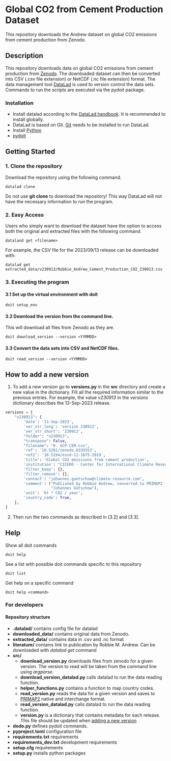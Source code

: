 # Global CO2 from Cement Production Dataset

This repository downloads the Andrew dataset on global CO2 emissions from cement production from Zenodo.

## Description

This repository downloads data on global CO2 emissions from cement production from [Zenodo](https://zenodo.org/records/10008931).
The downloaded dataset can then be converted into CSV (.csv file extension) or NetCDF (.nc file extension) format.
The data management tool [DataLad](http://docs.datalad.org/en/stable/) is used to version control the data sets.
Commands to run the scripts are executed via the pydoit package.

### Installation

- Install datalad according to the [DataLad handbook](https://handbook.datalad.org/en/latest/intro/installation.html). It is recommended to install globally. 
- DataLad is based on Git. [Git](https://git-scm.com/book/en/v2/Getting-Started-Installing-Git) needs to be installed to run DataLad. 
- Install [Python](https://www.python.org)
- [pydoit](https://pydoit.org/install.html)

## Getting Started

### 1. Clone the repository

Download the repository using the following command.
```
datalad clone
```
Do not use **git clone** to download the repository! This way DataLad will not have the necessary
information to run the program.

### 2. Easy Access
Users who simply want to download the dataset have the option to access both the
original and extracted files with the following command.
```
dataland get <filename>
```
For example, the CSV file for the 2023/09/13 release can be downloaded with:
```
datalad get extracted_data/v230913/Robbie_Andrew_Cement_Production_CO2_230913.csv 
```


### 3. Executing the program

#### 3.1 Set up the virtual environment with doit
```
doit setup_env
```
#### <a name="download"></a> 3.2 Download the version from the command line.
This will download all files from Zenodo as they are.
```
doit download_version --version <YYMMDD>
```
#### <a name="convert"></a> 3.3 Convert the data sets into CSV and NetCDF files.
```
doit read_version --version <YYMMDD>
```


## <a name="newversion"></a> How to add a new version


1. To add a new version go to **versions.py** in the **src** directory and create a new value in the
dictionary. Fill all the required information similar to the previous entries.
For example, the value _v230913_ in the _versions_ dictionary describes the 13-Sep-2023 release.
````python
versions = {
    "v230913": {
        'date': '13-Sep-2023',
        'ver_str_long': 'version 230913',
        'ver_str_short': '230913',
        "folder": "v230913",
        "transpose": False,
        "filename": "0. GCP-CEM.csv",
        'ref': '10.5281/zenodo.8339353',
        'ref2': '10.5194/essd-11-1675-2019',
        'title': 'Global CO2 emissions from cement production',
        'institution': "CICERO - Center for International Climate Research",
        'filter_keep': {},
        'filter_remove': {},
        'contact': "johannes.guetschow@climate-resource.com",
        'comment': ("Published by Robbie Andrew, converted to PRIMAP2 format by "
                    "Johannes Gütschow"),
        'unit': 'kt * CO2 / year',
        'country_code': True,
    },
}
````

2. Then run the two commands as described in [3.2] and [3.3].

## Help
Show all doit commands
```
doit help
```
See a list with possible doit commands specific to this repository
```
doit list
```

Get help on a specific command

```
doit help <command>
```


### For developers
#### Repository structure
- **.datalad/** contains config file for datalad
- **downloaded_data/** contains original data from Zenodo.
- **extracted_data/** contains data in .csv and .nc format
- **literature/** contains link to publication by Robbie M. Andrew. Can be downloaded with _datalad get_ command
- **src/** 
  - **download_version.py** downloads files from zenodo for a given version. The version to read will be taken from the command line using _argparse_.
  - **download_version_datalad.py** calls datalad to run the data reading function.
  - **helper_functions.py** contains a function to map country codes.
  - **read_version.py** reads the data for a given version and saves to [PRIMAP2](https://primap2.readthedocs.io/en/stable/) native and
    interchange format.
  - **read_version_datalad.py** calls datalad to run the data reading function.
  - **version.py** is a dictionary that contains metadata for each release. This file should be updated when [adding a new version](#a-namenewversiona-how-to-add-a-new-version) 
- **dodo.py** defines pydoit commands.
- **pyproject.toml** configuration file
- **requirements.txt** requirements
- **requirements_dev.txt** development requirements
- **setup.cfg** requirements
- **setup.py** installs python packages
